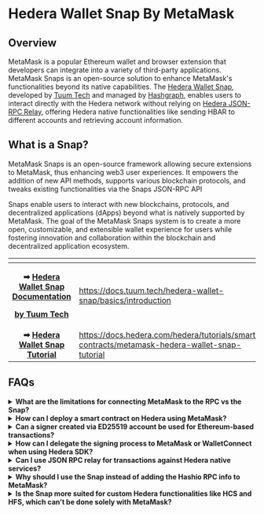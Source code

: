 # Hedera Wallet Snap By MetaMask

## Overview

MetaMask is a popular Ethereum wallet and browser extension that developers can integrate into a variety of third-party applications. MetaMask Snaps is an open-source solution to enhance MetaMask's functionalities beyond its native capabilities. The [Hedera Wallet Snap](https://snaps.metamask.io/snap/npm/hashgraph/hedera-wallet-snap/), developed by [Tuum Tech](https://www.tuum.tech/) and managed by [Hashgraph](https://www.hashgraph.com/), enables users to interact directly with the Hedera network without relying on [Hedera JSON-RPC Relay](https://github.com/hashgraph/hedera-json-rpc-relay), offering Hedera native functionalities like sending HBAR to different accounts and retrieving account information.

## What is a Snap?

MetaMask Snaps is an open-source framework allowing secure extensions to MetaMask, thus enhancing web3 user experiences. It empowers the addition of new API methods, supports various blockchain protocols, and tweaks existing functionalities via the Snaps JSON-RPC API

Snaps enable users to interact with new blockchains, protocols, and decentralized applications (dApps) beyond what is natively supported by MetaMask. The goal of the MetaMask Snaps system is to create a more open, customizable, and extensible wallet experience for users while fostering innovation and collaboration within the blockchain and decentralized application ecosystem.

<table data-card-size="large" data-view="cards"><thead><tr><th align="center"></th><th data-hidden data-card-target data-type="content-ref"></th></tr></thead><tbody><tr><td align="center"><p><strong>➡</strong> <a href="https://docs.tuum.tech/hedera-wallet-snap/basics/introduction"><strong>Hedera Wallet Snap Documentation</strong></a></p><p><a href="https://docs.tuum.tech/hedera-wallet-snap/basics/introduction"><strong>by Tuum Tech</strong></a></p></td><td><a href="https://docs.tuum.tech/hedera-wallet-snap/basics/introduction">https://docs.tuum.tech/hedera-wallet-snap/basics/introduction</a></td></tr><tr><td align="center"><strong>➡</strong> <a href="https://docs.hedera.com/hedera/tutorials/smart-contracts/metamask-hedera-wallet-snap-tutorial"><strong>Hedera Wallet Snap Tutorial</strong></a></td><td><a href="https://docs.hedera.com/hedera/tutorials/smart-contracts/metamask-hedera-wallet-snap-tutorial">https://docs.hedera.com/hedera/tutorials/smart-contracts/metamask-hedera-wallet-snap-tutorial</a></td></tr></tbody></table>

## FAQs

<details>

<summary><strong>What are the limitations for connecting MetaMask to the RPC vs the Snap?</strong></summary>

The Hedera JSON RPC Relay supports only the methods defined at [Hedera JSON RPC Relay Methods](https://playground.open-rpc.org/?schemaUrl=https%3A%2F%2Fraw.githubusercontent.com%2Fhashgraph%2Fhedera-json-rpc-relay%2Fmain%2Fdocs%2Fopenrpc.json), which are limited to Hedera Smart Contract Services. In contrast, the Hedera Wallet Snap uses the Hedera SDK to interact natively with the ledger, allowing the future support of a wider range of Consensus Node services like Hedera Token Service, Hedera Consensus Service, and Hedera File Service, beyond just smart contracts.

</details>

<details>

<summary><strong>How can I deploy a smart contract on Hedera using MetaMask?</strong></summary>

To deploy a smart contract on Hedera using MetaMask, you will need to use the [Hedera JSON RPC relay](https://docs.hedera.com/hedera/core-concepts/smart-contracts/deploying-smart-contracts/json-rpc-relay). You can deploy using tools compatible with EVM-based chains. For detailed steps, refer to [Deploying Smart Contracts on Hedera](https://github.com/hashgraph/hedera-docs/blob/test-workflows/open-source-solutions/hedera-wallet-snap-by-metamask/broken-reference/README.md).

</details>

<details>

<summary><strong>Can a signer created via ED25519 account be used for Ethereum-based transactions?</strong></summary>

No, you cannot use a signer created via ED25519 for Ethereum-based transactions due to the difference in cryptographic algorithms and key formats. EVM uses ECDSA with the secp256k1 curve, which is different from ED25519. For interacting directly with smart contracts on Hedera, only ECDSA-based accounts can be used.

</details>

<details>

<summary><strong>How can I delegate the signing process to MetaMask or WalletConnect when using Hedera SDK?</strong></summary>

Currently, there is no direct way to delegate the signing process to MetaMask or WalletConnect for transactions composed by the Hedera SDK, as they do not provide private keys of users.

</details>

<details>

<summary><strong>Can I use JSON RPC relay for transactions against Hedera native services?</strong></summary>

The Hedera JSON RPC relay exposes specific methods, as detailed in [Hedera JSON RPC Relay Methods](https://playground.open-rpc.org/?schemaUrl=https%3A%2F%2Fraw.githubusercontent.com%2Fhashgraph%2Fhedera-json-rpc-relay%2Fmain%2Fdocs%2Fopenrpc.json). You can use these methods for transactions with Hedera’s smart contracts. The Hedera Wallet Snap, using the Hedera SDK, can perform all Hedera transactions and will eventually support interactions with smart contracts as well.

</details>

<details>

<summary><strong>Why should I use the Snap instead of adding the Hashio RPC info to MetaMask?</strong></summary>

While Hashio RPC and other RPCs are limited to methods exposed by the Hedera JSON RPC relay, the Hedera Wallet Snap, using the Hedera SDK natively, offers access to all Hedera native features, including Hedera Token Service, Hedera File Service, and Hedera Consensus Service, enabling a broader range of interactions beyond smart contracts.

</details>

<details>

<summary><strong>Is the Snap more suited for custom Hedera functionalities like HCS and HFS, which can’t be done solely with MetaMask?</strong></summary>

Yes, that’s correct. The Hedera Wallet Snap is ideal for custom Hedera functionalities. It uses the Hedera SDK for all operations, allowing for native interactions with the full spectrum of Hedera’s offerings.

</details>
